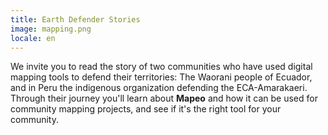 ```yaml
---
title: Earth Defender Stories
image: mapping.png
locale: en
---
```


We invite you to read the story of two communities who have used digital mapping tools to defend their territories: The Waorani people of Ecuador, and in Peru the indigenous organization defending the ECA-Amarakaeri. Through their journey you'll learn about **Mapeo** and how it can be used for community mapping projects, and see if it's the right tool for your community.

<app-button :color="true" localUrl=":8086/all/https://www.earthdefenderstoolkit.com/community/mapping-waorani-ancestral-lands-in-ecuador/" text="Waorani story"></app-button>

<app-button localUrl=":8086/all/https://www.earthdefenderstoolkit.com/community/monitoring-the-amarakaeri-communal-reserve-in-peru/" text="ECA-Amarakaeri story"></app-button>
